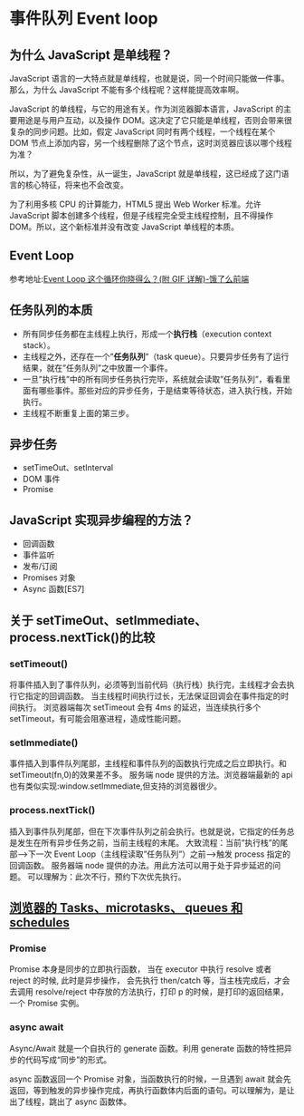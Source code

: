 # 事件队列 Event loop

## 为什么 JavaScript 是单线程？

JavaScript 语言的一大特点就是单线程，也就是说，同一个时间只能做一件事。那么，为什么 JavaScript 不能有多个线程呢？这样能提高效率啊。

JavaScript 的单线程，与它的用途有关。作为浏览器脚本语言，JavaScript 的主要用途是与用户互动，以及操作 DOM。这决定了它只能是单线程，否则会带来很复杂的同步问题。比如，假定 JavaScript 同时有两个线程，一个线程在某个 DOM 节点上添加内容，另一个线程删除了这个节点，这时浏览器应该以哪个线程为准？

所以，为了避免复杂性，从一诞生，JavaScript 就是单线程，这已经成了这门语言的核心特征，将来也不会改变。

为了利用多核 CPU 的计算能力，HTML5 提出 Web Worker 标准。允许 JavaScript 脚本创建多个线程，但是子线程完全受主线程控制，且不得操作 DOM。所以，这个新标准并没有改变 JavaScript 单线程的本质。

## Event Loop

参考地址:[Event Loop 这个循环你晓得么？(附 GIF 详解)-饿了么前端](https://zhuanlan.zhihu.com/p/41543963)

## **任务队列的本质**

- 所有同步任务都在主线程上执行，形成一个**执行栈**（execution context stack）。
- 主线程之外，还存在一个”**任务队列**”（task queue）。只要异步任务有了运行结果，就在”任务队列”之中放置一个事件。
- 一旦”执行栈”中的所有同步任务执行完毕，系统就会读取”任务队列”，看看里面有哪些事件。那些对应的异步任务，于是结束等待状态，进入执行栈，开始执行。
- 主线程不断重复上面的第三步。

## 异步任务

- setTimeOut、setInterval
- DOM 事件
- Promise

## JavaScript 实现异步编程的方法？

- 回调函数
- 事件监听
- 发布/订阅
- Promises 对象
- Async 函数[ES7]

## 关于 setTimeOut、setImmediate、process.nextTick()的比较

### setTimeout()

将事件插入到了事件队列，必须等到当前代码（执行栈）执行完，主线程才会去执行它指定的回调函数。
当主线程时间执行过长，无法保证回调会在事件指定的时间执行。
浏览器端每次 setTimeout 会有 4ms 的延迟，当连续执行多个 setTimeout，有可能会阻塞进程，造成性能问题。

### setImmediate()

事件插入到事件队列尾部，主线程和事件队列的函数执行完成之后立即执行。和 setTimeout(fn,0)的效果差不多。
服务端 node 提供的方法。浏览器端最新的 api 也有类似实现:window.setImmediate,但支持的浏览器很少。

### process.nextTick()

插入到事件队列尾部，但在下次事件队列之前会执行。也就是说，它指定的任务总是发生在所有异步任务之前，当前主线程的末尾。
大致流程：当前”执行栈”的尾部–>下一次 Event Loop（主线程读取”任务队列”）之前–>触发 process 指定的回调函数。
服务器端 node 提供的办法。用此方法可以用于处于异步延迟的问题。
可以理解为：此次不行，预约下次优先执行。

## [浏览器的 Tasks、microtasks、 queues 和 schedules](https://github.com/sisterAn/blog/issues/21)

### Promise

Promise 本身是同步的立即执行函数， 当在 executor 中执行 resolve 或者 reject 的时候, 此时是异步操作， 会先执行 then/catch 等，当主栈完成后，才会去调用 resolve/reject 中存放的方法执行，打印 p 的时候，是打印的返回结果，一个 Promise 实例。

### async await

Async/Await 就是一个自执行的 generate 函数。利用 generate 函数的特性把异步的代码写成“同步”的形式。

async 函数返回一个 Promise 对象，当函数执行的时候，一旦遇到 await 就会先返回，等到触发的异步操作完成，再执行函数体内后面的语句。可以理解为，是让出了线程，跳出了 async 函数体。
